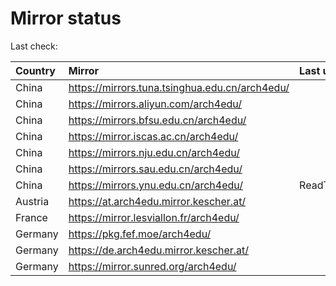 <script src="./time.js"></script>
# Mirror status
Last check: <script type="text/javascript">localize(1696393242.206685);</script>

|Country|Mirror|Last update|
|:------|:-----|:----------|
|China|https://mirrors.tuna.tsinghua.edu.cn/arch4edu/|<script type="text/javascript">localize(1696357821);</script>|
|China|https://mirrors.aliyun.com/arch4edu/|<script type="text/javascript">localize(1696357821);</script>|
|China|https://mirrors.bfsu.edu.cn/arch4edu/|<script type="text/javascript">localize(1696357821);</script>|
|China|https://mirror.iscas.ac.cn/arch4edu/|<script type="text/javascript">localize(1696357821);</script>|
|China|https://mirrors.nju.edu.cn/arch4edu/|<script type="text/javascript">localize(1696357821);</script>|
|China|https://mirrors.sau.edu.cn/arch4edu/|<script type="text/javascript">localize(1696357821);</script>|
|China|https://mirrors.ynu.edu.cn/arch4edu/|ReadTimeout|
|Austria|https://at.arch4edu.mirror.kescher.at/|<script type="text/javascript">localize(1696357821);</script>|
|France|https://mirror.lesviallon.fr/arch4edu/|<script type="text/javascript">localize(1696357821);</script>|
|Germany|https://pkg.fef.moe/arch4edu/|<script type="text/javascript">localize(1696357821);</script>|
|Germany|https://de.arch4edu.mirror.kescher.at/|<script type="text/javascript">localize(1696357821);</script>|
|Germany|https://mirror.sunred.org/arch4edu/|<script type="text/javascript">localize(1696357821);</script>|

<script src="./tablefilter/tablefilter.js"></script>
<script src="./table.js"></script>